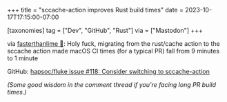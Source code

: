 +++
title = "sccache-action improves Rust build times"
date = 2023-10-17T17:15:00-07:00

[taxonomies]
tag = ["Dev", "GitHub", "Rust"]
via = ["Mastodon"]
+++

via [fasterthanlime 🌌](https://hachyderm.io/@fasterthanlime/111251695860293655): Holy fuck, migrating from the rust/cache action to the sccache action made macOS CI times (for a typical PR) fall from 9 minutes to 1 minute

<!-- more -->

GitHub: [hapsoc/fluke issue #118: Consider switching to sccache-action](https://github.com/hapsoc/fluke/issues/118)

_(Some good wisdom in the comment thread if you're facing long PR build times.)_
